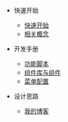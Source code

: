 - 快速开始
  - [快速开始](quickstart/quickstart.md)
  - [相关概念](quickstart/concept.md)

- 开发手册
  - [功能脚本](document/template.md)
  - [组件库与组件](document/repo-component.md)
  - [菜单配置](document/cookbook.md)

- 设计思路
  - [我的博客](https://blog.pz1.top/tag/quick-setup)
